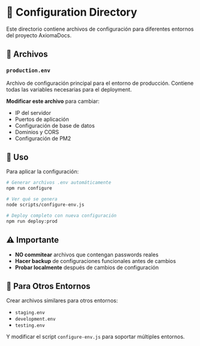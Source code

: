 # 🔧 Configuration Directory

Este directorio contiene archivos de configuración para diferentes entornos del proyecto AxiomaDocs.

## 📁 Archivos

### `production.env`
Archivo de configuración principal para el entorno de producción. Contiene todas las variables necesarias para el deployment.

**Modificar este archivo** para cambiar:
- IP del servidor
- Puertos de aplicación
- Configuración de base de datos
- Dominios y CORS
- Configuración de PM2

## 🚀 Uso

Para aplicar la configuración:

```bash
# Generar archivos .env automáticamente
npm run configure

# Ver qué se genera
node scripts/configure-env.js

# Deploy completo con nueva configuración
npm run deploy:prod
```

## ⚠️ Importante

- **NO commitear** archivos que contengan passwords reales
- **Hacer backup** de configuraciones funcionales antes de cambios
- **Probar localmente** después de cambios de configuración

## 🔄 Para Otros Entornos

Crear archivos similares para otros entornos:
- `staging.env` 
- `development.env`
- `testing.env`

Y modificar el script `configure-env.js` para soportar múltiples entornos.